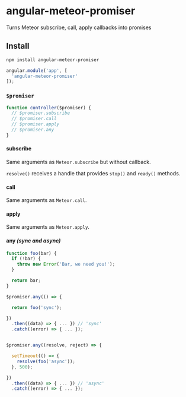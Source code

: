 # angular-meteor-promiser
Turns Meteor subscribe, call, apply callbacks into promises

## Install

```bash
npm install angular-meteor-promiser
```

```js
angular.module('app', [
  'angular-meteor-promiser'
]);
```


### `$promiser`

```js
function controller($promiser) {
  // $promiser.subscribe
  // $promiser.call
  // $promiser.apply
  // $promiser.any
}
```

#### subscribe

Same arguments as `Meteor.subscribe` but without callback.

`resolve()` receives a handle that provides `stop()` and `ready()` methods.

#### call

Same arguments as `Meteor.call`.

#### apply

Same arguments as `Meteor.apply`.

#### any *(sync and async)*

```js
function foo(bar) {
  if (!bar) {
    throw new Error('Bar, we need you!');
  }

  return bar;
}

$promiser.any(() => {

  return foo('sync');

})
  .then((data) => { ... }) // 'sync'
  .catch((error) => { ... });


$promiser.any((resolve, reject) => {

  setTimeout(() => {
    resolve(foo('async'));
  }, 500);

})
  .then((data) => { ... }) // 'async'
  .catch((error) => { ... });
```
